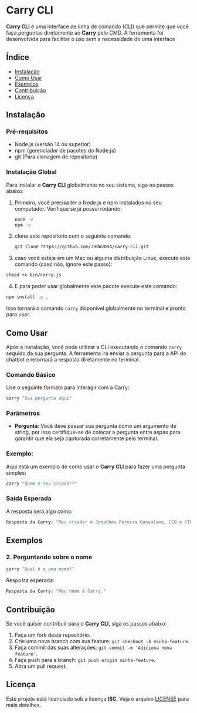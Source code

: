# Carry CLI

**Carry CLI** é uma interface de linha de comando (CLI) que permite que você faça perguntas diretamente ao **Carry** pelo CMD. A ferramenta foi desenvolvida para facilitar o uso sem a necessidade de uma interface

## Índice

- [Instalação](#instalação)
- [Como Usar](#como-usar)
- [Exemplos](#exemplos)
- [Contribuição](#contribuição)
- [Licença](#licença)

## Instalação

### Pré-requisitos

- Node.js (versão 14 ou superior)
- npm (gerenciador de pacotes do Node.js)
- git (Para clonagem de repositorio)

### Instalação Global

Para instalar o **Carry CLI** globalmente no seu sistema, siga os passos abaixo:

1. Primeiro, você precisa ter o Node.js e npm instalados no seu computador. Verifique se já possui rodando:

   ```bash
   node -v
   npm -v
   ```

2. clone este repositorio com o seguinte comando:

   ```bash
   git clone https://github.com/JHOW2004/carry-cli.git
   ```

3. caso você esteja em um Mac ou alguma distribuição Linux, execute este comando (caso não, ignore este passo):

```bash
chmod +x bin/carry.js
```

4. E para poder usar globalmente este pacote execute este comando:

```bash
npm install -g .
```

Isso tornará o comando `carry` disponível globalmente no terminal e pronto para usar.

## Como Usar

Após a instalação, você pode utilizar a CLI executando o comando `carry` seguido da sua pergunta. A ferramenta irá enviar a pergunta para a API do chatbot e retornará a resposta diretamente no terminal.

### Comando Básico

Use o seguinte formato para interagir com a Carry:

```bash
carry "Sua pergunta aqui"
```

### Parâmetros

- **Pergunta**: Você deve passar sua pergunta como um argumento de string, por isso certifique-se de colocar a pergunta entre aspas para garantir que ela seja capturada corretamente pelo terminal.

### Exemplo:

Aqui está um exemplo de como usar o **Carry CLI** para fazer uma pergunta simples:

```bash
carry "Quem é seu criador?"
```

### Saída Esperada

A resposta será algo como:

```bash
Resposta da Carry: "Meu criador é Jonathas Pereira Gonçalves, CEO e CTO da Jhow Technology, criador da ferramenta Note Speech..."
```

## Exemplos

### 2. Perguntando sobre o nome

```bash
carry "Qual é o seu nome?"
```

Resposta esperada:

```bash
Resposta da Carry: "Meu nome é Carry."
```

## Contribuição

Se você quiser contribuir para o **Carry CLI**, siga os passos abaixo:

1. Faça um fork deste repositório.
2. Crie uma nova branch com sua feature: `git checkout -b minha-feature`.
3. Faça commit das suas alterações: `git commit -m 'Adiciona nova feature'`.
4. Faça push para a branch: `git push origin minha-feature`.
5. Abra um pull request.

## Licença

Este projeto está licenciado sob a licença **ISC**. Veja o arquivo [LICENSE](LICENSE) para mais detalhes.
